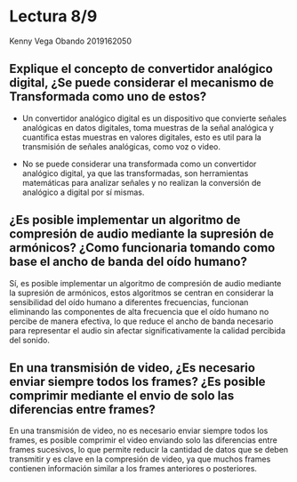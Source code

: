 # Lectura 8/9

Kenny Vega Obando 2019162050 

## Explique el concepto de convertidor analógico digital, ¿Se puede considerar el mecanismo de Transformada como uno de estos?

- Un convertidor analógico digital es un dispositivo que convierte señales analógicas en datos digitales, toma muestras de la señal analógica y cuantifica estas muestras en valores digitales, esto es util para la transmisión de señales analógicas, como voz o video.

- No se puede considerar una transformada como un convertidor analógico digital, ya que las transformadas, son herramientas matemáticas para analizar señales y no realizan la conversión de analógico a digital por sí mismas.

## ¿Es posible implementar un algoritmo de compresión de audio mediante la supresión de armónicos? ¿Como funcionaria tomando como base el ancho de banda del oído humano?

Sí, es posible implementar un algoritmo de compresión de audio mediante la supresión de armónicos, estos algoritmos se centran en considerar la sensibilidad del oído humano a diferentes frecuencias, funcionan eliminando las componentes de alta frecuencia que el oído humano no percibe de manera efectiva, lo que reduce el ancho de banda necesario para representar el audio sin afectar significativamente la calidad percibida del sonido.

## En una transmisión de video, ¿Es necesario enviar siempre todos los frames? ¿Es posible comprimir mediante el envio de solo las diferencias entre frames?

En una transmisión de video, no es necesario enviar siempre todos los frames, es posible comprimir el video enviando solo las diferencias entre frames sucesivos, lo que permite reducir la cantidad de datos que se deben transmitir y es clave en la compresión de video, ya que muchos frames contienen información similar a los frames anteriores o posteriores.